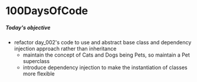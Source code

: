 # 100DaysOfCode

##### Today's objective

- refactor day_002's code to use and abstract base class and dependency injection approach rather than inheritance
    - maintain the concept of Cats and Dogs being Pets, so maintain a Pet superclass
    - introduce dependency injection to make the instantiation of classes more flexible
